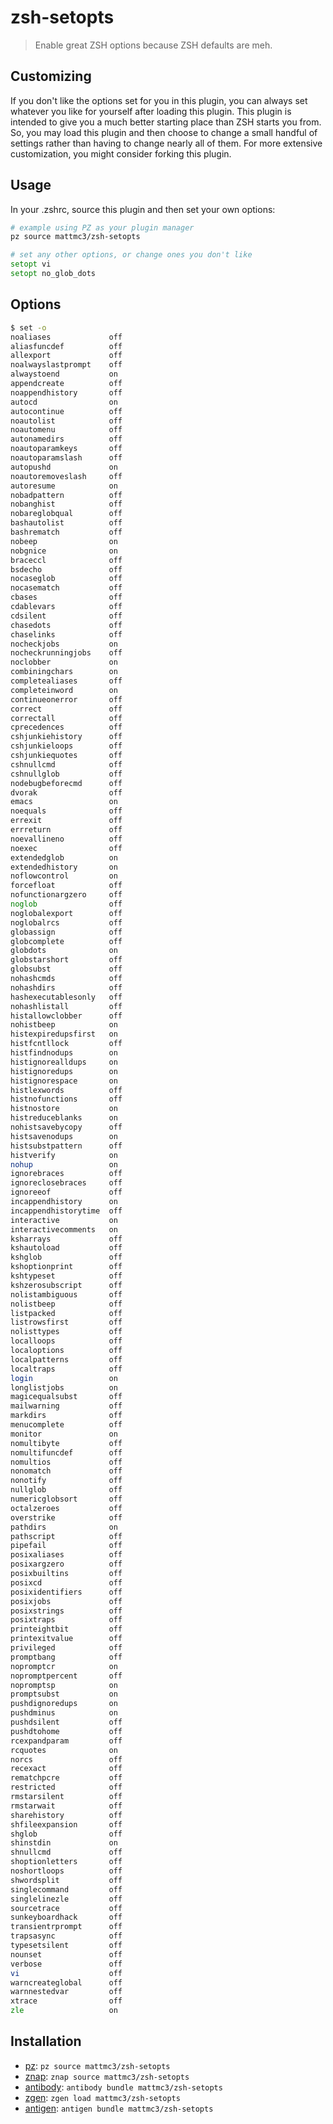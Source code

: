# zsh-setopts

> Enable great ZSH options because ZSH defaults are meh.

## Customizing

If you don't like the options set for you in this plugin, you can always set whatever you like for yourself after loading this plugin.
This plugin is intended to give you a much better starting place than ZSH starts you from.
So, you may load this plugin and then choose to change a small handful of settings rather than having to change nearly all of them.
For more extensive customization, you might consider forking this plugin.

## Usage

In your .zshrc, source this plugin and then set your own options:

```zsh
# example using PZ as your plugin manager
pz source mattmc3/zsh-setopts

# set any other options, or change ones you don't like
setopt vi
setopt no_glob_dots
```

## Options

```zsh
$ set -o
noaliases             off
aliasfuncdef          off
allexport             off
noalwayslastprompt    off
alwaystoend           on
appendcreate          off
noappendhistory       off
autocd                on
autocontinue          off
noautolist            off
noautomenu            off
autonamedirs          off
noautoparamkeys       off
noautoparamslash      off
autopushd             on
noautoremoveslash     off
autoresume            on
nobadpattern          off
nobanghist            off
nobareglobqual        off
bashautolist          off
bashrematch           off
nobeep                on
nobgnice              on
braceccl              off
bsdecho               off
nocaseglob            off
nocasematch           off
cbases                off
cdablevars            off
cdsilent              off
chasedots             off
chaselinks            off
nocheckjobs           on
nocheckrunningjobs    off
noclobber             on
combiningchars        on
completealiases       off
completeinword        on
continueonerror       off
correct               off
correctall            off
cprecedences          off
cshjunkiehistory      off
cshjunkieloops        off
cshjunkiequotes       off
cshnullcmd            off
cshnullglob           off
nodebugbeforecmd      off
dvorak                off
emacs                 on
noequals              off
errexit               off
errreturn             off
noevallineno          off
noexec                off
extendedglob          on
extendedhistory       on
noflowcontrol         on
forcefloat            off
nofunctionargzero     off
noglob                off
noglobalexport        off
noglobalrcs           off
globassign            off
globcomplete          off
globdots              on
globstarshort         off
globsubst             off
nohashcmds            off
nohashdirs            off
hashexecutablesonly   off
nohashlistall         off
histallowclobber      off
nohistbeep            on
histexpiredupsfirst   on
histfcntllock         off
histfindnodups        on
histignorealldups     on
histignoredups        on
histignorespace       on
histlexwords          off
histnofunctions       off
histnostore           on
histreduceblanks      on
nohistsavebycopy      off
histsavenodups        on
histsubstpattern      off
histverify            on
nohup                 on
ignorebraces          off
ignoreclosebraces     off
ignoreeof             off
incappendhistory      on
incappendhistorytime  off
interactive           on
interactivecomments   on
ksharrays             off
kshautoload           off
kshglob               off
kshoptionprint        off
kshtypeset            off
kshzerosubscript      off
nolistambiguous       off
nolistbeep            off
listpacked            off
listrowsfirst         off
nolisttypes           off
localloops            off
localoptions          off
localpatterns         off
localtraps            off
login                 on
longlistjobs          on
magicequalsubst       off
mailwarning           off
markdirs              off
menucomplete          off
monitor               on
nomultibyte           off
nomultifuncdef        off
nomultios             off
nonomatch             off
nonotify              off
nullglob              off
numericglobsort       off
octalzeroes           off
overstrike            off
pathdirs              on
pathscript            off
pipefail              off
posixaliases          off
posixargzero          off
posixbuiltins         off
posixcd               off
posixidentifiers      off
posixjobs             off
posixstrings          off
posixtraps            off
printeightbit         off
printexitvalue        off
privileged            off
promptbang            off
nopromptcr            on
nopromptpercent       off
nopromptsp            on
promptsubst           on
pushdignoredups       on
pushdminus            on
pushdsilent           off
pushdtohome           off
rcexpandparam         off
rcquotes              on
norcs                 off
recexact              off
rematchpcre           off
restricted            off
rmstarsilent          off
rmstarwait            off
sharehistory          off
shfileexpansion       off
shglob                off
shinstdin             on
shnullcmd             off
shoptionletters       off
noshortloops          off
shwordsplit           off
singlecommand         off
singlelinezle         off
sourcetrace           off
sunkeyboardhack       off
transientrprompt      off
trapsasync            off
typesetsilent         off
nounset               off
verbose               off
vi                    off
warncreateglobal      off
warnnestedvar         off
xtrace                off
zle                   on
```

## Installation

- [pz]: `pz source mattmc3/zsh-setopts`
- [znap]: `znap source mattmc3/zsh-setopts`
- [antibody]: `antibody bundle mattmc3/zsh-setopts`
- [zgen]: `zgen load mattmc3/zsh-setopts`
- [antigen]: `antigen bundle mattmc3/zsh-setopts`

[antigen]: https://github.com/zsh-users/antigen
[antibody]: https://getantibody.github.io
[pz]: https://github.com/mattmc3/pz
[znap]: https://github.com/marlonrichert/zsh-snap
[zgen]: https://github.com/tarjoilija/zgen
